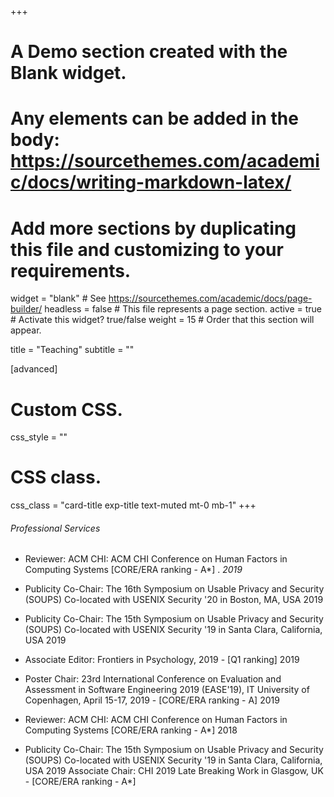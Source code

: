 +++
# A Demo section created with the Blank widget.
# Any elements can be added in the body: https://sourcethemes.com/academic/docs/writing-markdown-latex/
# Add more sections by duplicating this file and customizing to your requirements.

widget = "blank"  # See https://sourcethemes.com/academic/docs/page-builder/
headless = false  # This file represents a page section.
active = true  # Activate this widget? true/false
weight = 15  # Order that this section will appear.

title = "Teaching"
subtitle = ""









[advanced]
 # Custom CSS. 
 css_style = ""
 
 # CSS class.
 css_class = "card-title exp-title text-muted mt-0 mb-1"
+++


###### Professional Services
* Reviewer: ACM CHI: ACM CHI Conference on Human Factors in Computing Systems
[CORE/ERA ranking - A*] . _2019_

* Publicity Co-Chair: The 16th Symposium on Usable Privacy and Security (SOUPS)
Co-located with USENIX Security '20 in Boston, MA, USA 2019

* Publicity Co-Chair: The 15th Symposium on Usable Privacy and Security (SOUPS)
Co-located with USENIX Security '19 in Santa Clara, California, USA 2019

* Associate Editor: Frontiers in Psychology, 2019 - [Q1 ranking] 2019

* Poster Chair: 23rd International Conference on Evaluation and Assessment in Software
Engineering 2019 (EASE'19), IT University of Copenhagen, April 15-17, 2019 - [CORE/ERA
ranking - A] 2019

* Reviewer: ACM CHI: ACM CHI Conference on Human Factors in Computing Systems
[CORE/ERA ranking - A*] 2018

* Publicity Co-Chair: The 15th Symposium on Usable Privacy and Security (SOUPS)
Co-located with USENIX Security '19 in Santa Clara, California, USA 2019
Associate Chair: CHI 2019 Late Breaking Work in Glasgow, UK - [CORE/ERA
ranking - A*]




